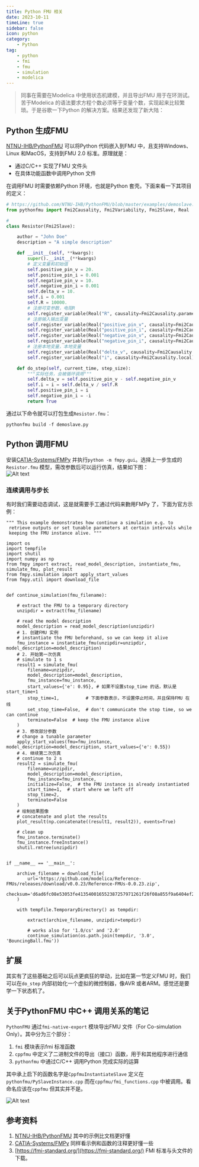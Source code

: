 ```yaml
---  
title: Python FMU 相关  
date: 2023-10-11
timeLine: true
sidebar: false  
icon: python
category:  
    - Python      
tag:   
    - python   
    - fmi  
    - fmu  
    - simulation  
    - modelica  
---   
```


> 同事在需要在Modelica 中使用状态机建模，并且导出FMU 用于在环测试。苦于Modelica 的语法要求方程个数必须等于变量个数，实现起来比较繁琐。于是谷歌一下Python 的解决方案。结果还发现了新大陆：  

## Python 生成FMU  
[NTNU-IHB/PythonFMU](https://github.com/NTNU-IHB/PythonFMU) 可以将Python 代码嵌入到FMU 中，且支持Windows、Linux 和MacOS，支持到FMU 2.0 标准。原理就是：  
- 通过C/C++ 实现了FMU 文件头  
- 在具体功能函数中调用Python 文件   

在调用FMU 时需要依赖Python 环境，也就是Python 套壳。下面来看一下其项目的定义：  
```python  
# https://github.com/NTNU-IHB/PythonFMU/blob/master/examples/demoslave.py  
from pythonfmu import Fmi2Causality, Fmi2Variability, Fmi2Slave, Real

#
class Resistor(Fmi2Slave):

    author = "John Doe"
    description = "A simple description"

    def __init__(self, **kwargs):
        super().__init__(**kwargs)
        # 定义变量和初始值
        self.positive_pin_v = 20.
        self.positive_pin_i = 0.001
        self.negative_pin_v = 10.
        self.negative_pin_i = 0.001
        self.delta_v = 10.
        self.i = 0.001
        self.R = 10000.
        # 注册可变参数，电阻R
        self.register_variable(Real("R", causality=Fmi2Causality.parameter, variability=Fmi2Variability.tunable))
        # 注册输入输出变量
        self.register_variable(Real("positive_pin_v", causality=Fmi2Causality.input))
        self.register_variable(Real("positive_pin_i", causality=Fmi2Causality.output))
        self.register_variable(Real("negative_pin_v", causality=Fmi2Causality.input))
        self.register_variable(Real("negative_pin_i", causality=Fmi2Causality.output))
        # 注册本地变量，本地变量
        self.register_variable(Real("delta_v", causality=Fmi2Causality.local))
        self.register_variable(Real("i", causality=Fmi2Causality.local))

    def do_step(self, current_time, step_size):
        """实际任务，会被循环调用"""
        self.delta_v = self.positive_pin_v - self.negative_pin_v
        self.i = i = self.delta_v / self.R
        self.positive_pin_i = i
        self.negative_pin_i = -i
        return True
```  

通过以下命令就可以打包生成`Resistor.fmu`：  
```shell
pythonfmu build -f demoslave.py
```  

## Python 调用FMU  

安装[CATIA-Systems/FMPy](https://github.com/CATIA-Systems/FMPy) 并执行`python -m fmpy.gui`。选择上一步生成的`Resistor.fmu` 模型，需改参数后可以运行仿真，结果如下图：  
![Alt text](./img/fmupy.png)  

### 连续调用与步长  
有时我们需要动态调试，这是就需要手工通过代码来覅用FMPy 了，下面为官方示例：  
```python{23,29-33,37,43,54}
""" This example demonstrates how continue a simulation e.g. to
 retrieve outputs or set tunable parameters at certain intervals while
 keeping the FMU instance alive. """

import os
import tempfile
import shutil
import numpy as np
from fmpy import extract, read_model_description, instantiate_fmu, simulate_fmu, plot_result
from fmpy.simulation import apply_start_values
from fmpy.util import download_file


def continue_simulation(fmu_filename):

    # extract the FMU to a temporary directory
    unzipdir = extract(fmu_filename)

    # read the model description
    model_description = read_model_description(unzipdir)
    # 1. 创建FMU 实例
    # instantiate the FMU beforehand, so we can keep it alive
    fmu_instance = instantiate_fmu(unzipdir=unzipdir, model_description=model_description)
    # 2. 开始第一次仿真
    # simulate to 1 s
    result1 = simulate_fmu(
        filename=unzipdir,
        model_description=model_description,
        fmu_instance=fmu_instance,
        start_values={'e': 0.95}, # 如果不设置stop_time 的话，默认是start_time+1
        stop_time=1,          # 下面参数表示，不设置停止时间，并且保持FMU 在线
        set_stop_time=False,  # don't communicate the stop time, so we can continue
        terminate=False  # keep the FMU instance alive
    )
    # 3. 修改部分参数
    # change a tunable parameter
    apply_start_values(fmu=fmu_instance, model_description=model_description, start_values={'e': 0.55})
    # 4. 继续第二次仿真
    # continue to 2 s
    result2 = simulate_fmu(
        filename=unzipdir,
        model_description=model_description,
        fmu_instance=fmu_instance,
        initialize=False,  # the FMU instance is already instantiated
        start_time=1,  # start where we left off
        stop_time=2,
        terminate=False
    )
    # 绘制结果图像
    # concatenate and plot the results
    plot_result(np.concatenate((result1, result2)), events=True)

    # clean up
    fmu_instance.terminate()
    fmu_instance.freeInstance()
    shutil.rmtree(unzipdir)


if __name__ == '__main__':

    archive_filename = download_file(
        url='https://github.com/modelica/Reference-FMUs/releases/download/v0.0.23/Reference-FMUs-0.0.23.zip',
        checksum='d6ad6fc08e53053fe413540016552387257971261f26f08a855f9a6404ef2991'
    )

    with tempfile.TemporaryDirectory() as tempdir:

        extract(archive_filename, unzipdir=tempdir)

        # works also for '1.0/cs' and '2.0'
        continue_simulation(os.path.join(tempdir, '3.0', 'BouncingBall.fmu'))
```

## 扩展  
其实有了这些基础之后可以玩点更疯狂的举动，比如在第一节定义FMU 时，我们可以在`do_step` 内部初始化一个虚拟的微控制器，像AVR 或者ARM。感觉还是要学一下状态机了。


## 关于PythonFMU 中C++ 调用关系的笔记    
`PythonFMU` 通过`fmi-native-export` 模块导出FMU 文件（For Co-simulation Only）。其中分为三个部分：  
1. `fmi` 模块表示fmi 标准函数   
2. `cppfmu` 中定义了二进制文件的导出（接口）函数，用于和其他程序进行通信   
3. `pythonfmu` 中通过C/C++ 调用Python 完成实际的运算  

其中承上启下的函数名字是`CppfmuInstantiateSlave` 定义在`pythonfmu/PySlaveInstance.cpp` 而在`cppfmu/fmi_functions.cpp` 中被调用。看命名应该在`cppfmu` 但其实并不是。  

![Alt text](./img/pythonfmu-cpp.png)

## 参考资料  
1. [NTNU-IHB/PythonFMU](https://github.com/NTNU-IHB/PythonFMU) 其中的示例比文档更好懂  
2. [CATIA-Systems/FMPy](https://github.com/CATIA-Systems/FMPy) 同样看示例和函数的注释更好懂一些  
3. [https://fmi-standard.org/](https://fmi-standard.org/) FMI 标准与头文件的下载。  